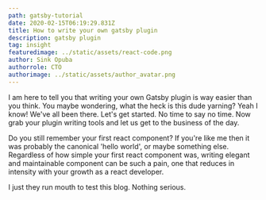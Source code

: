 ```yaml
---
path: gatsby-tutorial
date: 2020-02-15T06:19:29.831Z
title: How to write your own gatsby plugin
description: gatsby plugin
tag: insight
featuredimage: ../static/assets/react-code.png
author: Sink Opuba
authorrole: CTO
authorimage: ../static/assets/author_avatar.png
---
```

I am here to tell you that writing your own Gatsby plugin is way easier than you think. You maybe wondering, what the heck is this dude yarning? Yeah I know! We've all been there. Let's get started. No time to say no time. Now grab your plugin writing tools and let us get to the business of the day.

Do you still remember your first react component? If you're like me then it was probably the canonical 'hello world', or maybe something else. Regardless of how simple your first react component was, writing elegant and maintainable component can be such a pain, one that reduces in intensity with your growth as a react developer.

I just they run mouth to test this blog. Nothing serious.
